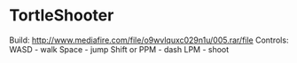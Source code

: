 # TortleShooter
Build: http://www.mediafire.com/file/o9wvlquxc029n1u/005.rar/file
Controls: 
WASD - walk
Space - jump
Shift or PPM - dash
LPM - shoot

